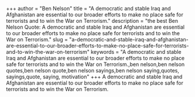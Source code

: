 +++
author = "Ben Nelson"
title = "A democratic and stable Iraq and Afghanistan are essential to our broader efforts to make no place safe for terrorists and to win the War on Terrorism."
description = "the best Ben Nelson Quote: A democratic and stable Iraq and Afghanistan are essential to our broader efforts to make no place safe for terrorists and to win the War on Terrorism."
slug = "a-democratic-and-stable-iraq-and-afghanistan-are-essential-to-our-broader-efforts-to-make-no-place-safe-for-terrorists-and-to-win-the-war-on-terrorism"
keywords = "A democratic and stable Iraq and Afghanistan are essential to our broader efforts to make no place safe for terrorists and to win the War on Terrorism.,ben nelson,ben nelson quotes,ben nelson quote,ben nelson sayings,ben nelson saying,quotes, sayings,quote, saying, motivation"
+++
A democratic and stable Iraq and Afghanistan are essential to our broader efforts to make no place safe for terrorists and to win the War on Terrorism.
